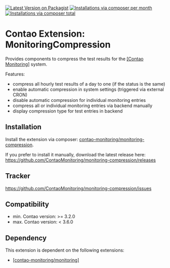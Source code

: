 [![Latest Version on Packagist](http://img.shields.io/packagist/v/contao-monitoring/monitoring-compression.svg?style=flat)](https://packagist.org/packages/contao-monitoring/monitoring-compression)
[![Installations via composer per month](http://img.shields.io/packagist/dm/contao-monitoring/monitoring-compression.svg?style=flat)](https://packagist.org/packages/contao-monitoring/monitoring-compression)
[![Installations via composer total](http://img.shields.io/packagist/dt/contao-monitoring/monitoring-compression.svg?style=flat)](https://packagist.org/packages/contao-monitoring/monitoring-compression)

Contao Extension: MonitoringCompression
=======================================

Provides components to compress the test results for the [[Contao Monitoring]](https://github.com/ContaoMonitoring/monitoring) system.

Features:

- compress all hourly test results of a day to one (if the status is the same)
- enable automatic compression in system settings (triggered via external CRON)
- disable automatic compression for individual monitoring entries
- compress all or individual monitoring entries via backend manually
- display compression type for test entries in backend


Installation
------------

Install the extension via composer: [contao-monitoring/monitoring-compression](https://packagist.org/packages/contao-monitoring/monitoring-compression).

If you prefer to install it manually, download the latest release here: https://github.com/ContaoMonitoring/monitoring-compression/releases


Tracker
-------

https://github.com/ContaoMonitoring/monitoring-compression/issues


Compatibility
-------------

- min. Contao version: >= 3.2.0
- max. Contao version: <  3.6.0


Dependency
----------

This extension is dependent on the following extensions:

- [[contao-monitoring/monitoring]](https://packagist.org/packages/contao-monitoring/monitoring)
